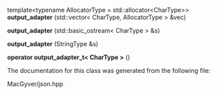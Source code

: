 <div id="classdetail_1_1output__adapter">

</div>

<span id="classdetail_1_1output__adapter"
label="classdetail_1_1output__adapter"></span>

<div class="DoxyCompactItemize">

<span id="classdetail_1_1output__adapter_a52a0eb67117c3b53e3540c0a1d46195c"
label="classdetail_1_1output__adapter_a52a0eb67117c3b53e3540c0a1d46195c"></span>
template$<$typename AllocatorType = std::allocator$<$CharType$>$$>$   
**output_adapter** (std::vector$<$ CharType, AllocatorType $>$ &vec)

<span id="classdetail_1_1output__adapter_a377842b5612219e77fc20840959f17cb"
label="classdetail_1_1output__adapter_a377842b5612219e77fc20840959f17cb"></span>
**output_adapter** (std::basic_ostream$<$ CharType $>$ &s)

<span id="classdetail_1_1output__adapter_a306e1e136514704d22f2b9bc8c3450fb"
label="classdetail_1_1output__adapter_a306e1e136514704d22f2b9bc8c3450fb"></span>
**output_adapter** (StringType &s)

<span id="classdetail_1_1output__adapter_a183a145d2132c892f658fb7978e829d0"
label="classdetail_1_1output__adapter_a183a145d2132c892f658fb7978e829d0"></span>
**operator output_adapter_t$<$ CharType $>$** ()

</div>

The documentation for this class was generated from the following file:

<div class="DoxyCompactItemize">

MacGyver/json.hpp

</div>
